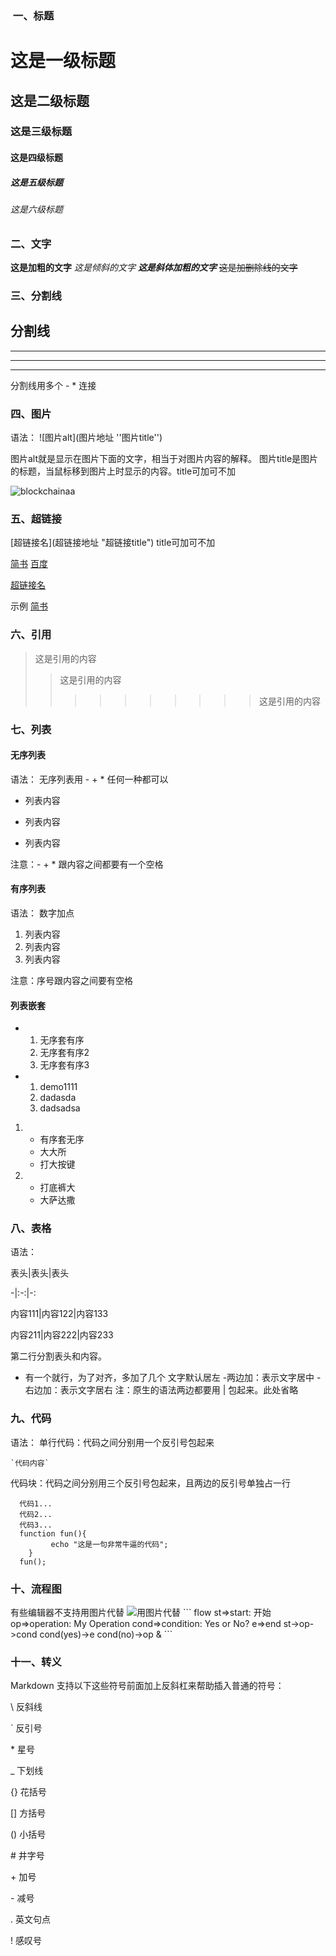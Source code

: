 ###  一、标题
# 这是一级标题
## 这是二级标题
### 这是三级标题
#### 这是四级标题
##### 这是五级标题
###### 这是六级标题

### 二、文字
**这是加粗的文字**
*这是倾斜的文字*
***这是斜体加粗的文字***
~~这是加删除线的文字~~


### 三、分割线
分割线
---
----
***
*****
分割线用多个 - * 连接

### 四、图片

语法：
!\[图片alt\](图片地址 ''图片title'')

图片alt就是显示在图片下面的文字，相当于对图片内容的解释。
图片title是图片的标题，当鼠标移到图片上时显示的内容。title可加可不加

![blockchainaa](https://upload-images.jianshu.io/upload_images/6860761-fd2f51090a890873.jpg?imageMogr2/auto-orient/strip%7CimageView2/2/w/550/format/webp "区块链")


### 五、超链接
\[超链接名\](超链接地址 "超链接title")
title可加可不加

[简书](http://jianshu.com)
[百度](http://baidu.com)

<a href="超链接地址" target="_blank">超链接名</a>

示例
<a href="https://www.jianshu.com/u/1f5ac0cf6a8b" target="_blank">简书</a>


### 六、引用
>这是引用的内容
>>这是引用的内容
>>>>>>>>>>这是引用的内容

### 七、列表
#### 无序列表
语法：
无序列表用 - + * 任何一种都可以

- 列表内容
+ 列表内容
* 列表内容

注意：- + * 跟内容之间都要有一个空格
#### 有序列表
语法：
数字加点

1. 列表内容
2. 列表内容
3. 列表内容

注意：序号跟内容之间要有空格

#### 列表嵌套

- 1. 无序套有序
  2. 无序套有序2
  3. 无序套有序3
- 1. demo1111
  2. dadasda
  3. dadsadsa
1. - 有序套无序
   + 大大所
   * 打大按键
2. - 打底裤大
   + 大萨达撒



### 八、表格
语法：

表头\|表头\|表头

-\|:-:\|-:

内容111\|内容122\|内容133

内容211\|内容222\|内容233

第二行分割表头和内容。
- 有一个就行，为了对齐，多加了几个
文字默认居左
-两边加：表示文字居中
-右边加：表示文字居右
注：原生的语法两边都要用 | 包起来。此处省略

### 九、代码
语法：
单行代码：代码之间分别用一个反引号包起来

	`代码内容`
代码块：代码之间分别用三个反引号包起来，且两边的反引号单独占一行

```
  代码1...
  代码2...
  代码3...
  function fun(){
         echo "这是一句非常牛逼的代码";
    }
  fun();
```

### 十、流程图

有些编辑器不支持用图片代替
![用图片代替](https://upload-images.jianshu.io/upload_images/6860761-9d9524ba31047696.png?imageMogr2/auto-orient/strip%7CimageView2/2/w/751/format/webp   "代替品")
\`\`\`
flow
st=>start: 开始
op=>operation: My Operation
cond=>condition: Yes or No?
e=>end
st->op->cond
cond(yes)->e
cond(no)->op
&
\`\`\`

### 十一、转义
Markdown 支持以下这些符号前面加上反斜杠来帮助插入普通的符号：

\\   反斜线

\`   反引号

\*   星号

\_   下划线

\{\}  花括号

\[\]  方括号

\(\)  小括号

\#   井字号

\+   加号

\-   减号

\.   英文句点

\!   感叹号
